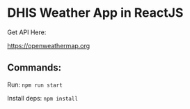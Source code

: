 # DHIS Weather App in ReactJS

Get API Here:

https://openweathermap.org

## Commands:

Run: `npm run start`

Install deps: `npm install`
